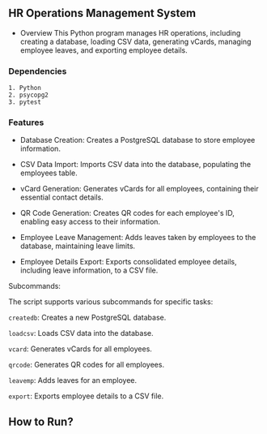 
## HR Operations Management System
- Overview
This  Python program manages HR operations, including creating a database, loading CSV data, generating vCards, managing employee leaves, and exporting employee details.

### Dependencies
    1. Python 
    2. psycopg2
    3. pytest

### Features
-   Database Creation: Creates a PostgreSQL database to store employee information.

-   CSV Data Import: Imports CSV data into the database, populating the employees table.

-   vCard Generation: Generates vCards for all employees, containing their essential contact details.

-   QR Code Generation: Creates QR codes for each employee's ID, enabling easy access to their information.

-   Employee Leave Management: Adds leaves taken by employees to the database, maintaining leave limits.

-   Employee Details Export: Exports consolidated employee details, including leave information, to a CSV file.



Subcommands:

The script supports various subcommands for specific tasks:

`createdb`: Creates a new PostgreSQL database.

`loadcsv`: Loads CSV data into the database.

`vcard`: Generates vCards for all employees.

`qrcode`: Generates QR codes for all employees.

`leavemp`: Adds leaves for an employee.

`export`: Exports employee details to a CSV file.



## How to Run?

```bash

```


